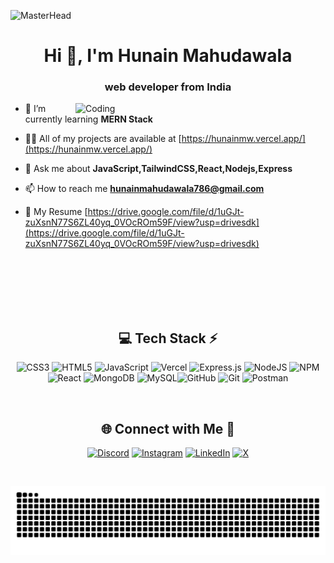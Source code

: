 ![MasterHead](https://user-images.githubusercontent.com/10498744/210012254-234538ff-d198-48aa-8964-37e6fd45d227.gif)
<h1 align="center">Hi 👋, I'm Hunain Mahudawala</h1>
<h3 align="center">web developer from India</h3>

<img align="right" alt="Coding" width="400" src="https://siddharth.is-a.dev/assets/shigure2.gif">


- 🌱 I’m currently learning **MERN Stack**

- 👨‍💻 All of my projects are available at [https://hunainmw.vercel.app/](https://hunainmw.vercel.app/)

- 💬 Ask me about **JavaScript,TailwindCSS,React,Nodejs,Express**

- 📫 How to reach me **hunainmahudawala786@gmail.com**

- 📄 My Resume [https://drive.google.com/file/d/1uGJt-zuXsnN77S6ZL40yq_0VOcROm59F/view?usp=drivesdk](https://drive.google.com/file/d/1uGJt-zuXsnN77S6ZL40yq_0VOcROm59F/view?usp=drivesdk)

<br/>
<br/>
<br/>
<br/>
<br/>

<div align="center">


## 💻 Tech Stack ⚡
![CSS3](https://img.shields.io/badge/css3-%231572B6.svg?style=for-the-badge&logo=css3&logoColor=white) ![HTML5](https://img.shields.io/badge/html5-%23E34F26.svg?style=for-the-badge&logo=html5&logoColor=white) ![JavaScript](https://img.shields.io/badge/javascript-%23323330.svg?style=for-the-badge&logo=javascript&logoColor=%23F7DF1E) ![Vercel](https://img.shields.io/badge/vercel-%23000000.svg?style=for-the-badge&logo=vercel&logoColor=white) ![Express.js](https://img.shields.io/badge/express.js-%23404d59.svg?style=for-the-badge&logo=express&logoColor=%2361DAFB) ![NodeJS](https://img.shields.io/badge/node.js-6DA55F?style=for-the-badge&logo=node.js&logoColor=white) ![NPM](https://img.shields.io/badge/NPM-%23CB3837.svg?style=for-the-badge&logo=npm&logoColor=white) ![React](https://img.shields.io/badge/react-%2320232a.svg?style=for-the-badge&logo=react&logoColor=%2361DAFB) ![MongoDB](https://img.shields.io/badge/MongoDB-%234ea94b.svg?style=for-the-badge&logo=mongodb&logoColor=white) ![MySQL](https://img.shields.io/badge/mysql-4479A1.svg?style=for-the-badge&logo=mysql&logoColor=white)![GitHub](https://img.shields.io/badge/github-%23121011.svg?style=for-the-badge&logo=github&logoColor=white) ![Git](https://img.shields.io/badge/git-%23F05033.svg?style=for-the-badge&logo=git&logoColor=white) ![Postman](https://img.shields.io/badge/Postman-FF6C37?style=for-the-badge&logo=postman&logoColor=white) 

</div>
<br/>
<!-- Socials -->
<div align="center">

## 🌐 Connect with Me 🍬
 [![Discord](https://img.shields.io/badge/Discord-%237289DA.svg?logo=discord&logoColor=white)](https://discord.gg/haru_19_) [![Instagram](https://img.shields.io/badge/Instagram-%23E4405F.svg?logo=Instagram&logoColor=white)](https://instagram.com/hunain._.pvt) [![LinkedIn](https://img.shields.io/badge/LinkedIn-%230077B5.svg?logo=linkedin&logoColor=white)](https://linkedin.com/in/hunain-mahudawala)  [![X](https://img.shields.io/badge/X-black.svg?logo=X&logoColor=white)](https://x.com/HaruxD020) 
</div>
<br/>
<div align="center">
  
![snake gif](https://github.com/hunain053/hunain053/blob/output/github-snake-dark.svg)
</div>
